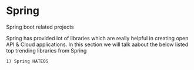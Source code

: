 # Spring
Spring boot related projects

Spring has provided lot of libraries which are really helpful in creating open API & Cloud applications. In this section we will talk aabout the below listed top trending libraries from Spring 

	1) Spring HATEOS
	
